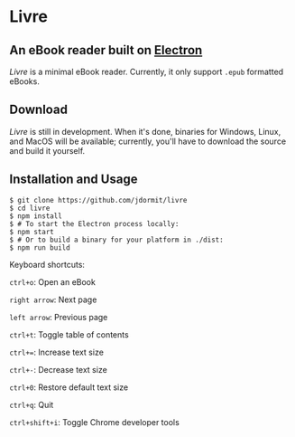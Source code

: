 # Livre
## An eBook reader built on [Electron](http://electron.atom.io)

*Livre* is a minimal eBook reader. Currently, it only support `.epub` formatted eBooks.

## Download
*Livre* is still in development. When it's done, binaries for Windows, Linux, and MacOS will be available; currently, you'll have to download the source and build it yourself.

## Installation and Usage
```
$ git clone https://github.com/jdormit/livre
$ cd livre
$ npm install
$ # To start the Electron process locally:
$ npm start
$ # Or to build a binary for your platform in ./dist:
$ npm run build
```

Keyboard shortcuts:

`ctrl+o`: Open an eBook

`right arrow`: Next page

`left arrow`: Previous page

`ctrl+t`: Toggle table of contents

`ctrl+=`: Increase text size

`ctrl+-`: Decrease text size

`ctrl+0`: Restore default text size

`ctrl+q`: Quit

`ctrl+shift+i`: Toggle Chrome developer tools
